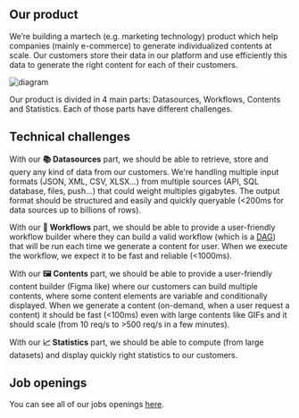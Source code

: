 
## Our product

We’re building a martech (e.g. marketing technology) product which help companies (mainly e-commerce) to generate individualized contents at scale.
Our customers store their data in our platform and use efficiently this data to generate the right content for each of their customers.

![diagram](https://user-images.githubusercontent.com/6900054/200024814-df99023f-e89d-4aaa-b468-310de8bac020.png)

Our product is divided in 4 main parts: Datasources, Workflows, Contents and Statistics. Each of those parts have different challenges.

## Technical challenges

With our **📚 Datasources** part, we should be able to retrieve, store and query any kind of data from our customers.
We're handling multiple input formats (JSON, XML, CSV, XLSX...) from multiple sources (API, SQL database, files, push...) that could weight multiples gigabytes.
The output format should be structured and easily and quickly queryable (<200ms for data sources up to billions of rows).

With our **🔗 Workflows** part, we should be able to provide a user-friendly workflow builder where they can build a valid workflow (which is a [DAG](https://en.wikipedia.org/wiki/Directed_acyclic_graph)) that will be run each time we generate a content for user.
When we execute the workflow, we expect it to be fast and reliable (<1000ms).

With our **🖼 Contents** part, we should be able to provide a user-friendly content builder (Figma like) where our customers can build multiple contents, where some content elements are variable and conditionally displayed.
When we generate a content (on-demand, when a user request a content) it should be fast (<100ms) even with large contents like GIFs and it should scale (from 10 req/s to >500 req/s in a few minutes).

With our **📈 Statistics** part, we should be able to compute (from large datasets) and display quickly right statistics to our customers.

## Job openings

You can see all of our jobs openings [here](https://www.welcometothejungle.com/en/companies/reelevant/jobs).
